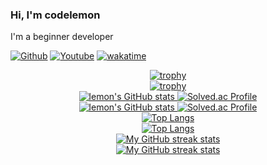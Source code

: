 ### Hi, I'm codelemon
I'm a beginner developer

[![Github](https://img.shields.io/github/followers/codelemon18?label=Follow&style=social)](https://github.com/codelemon18) [![Youtube](https://img.shields.io/youtube/channel/subscribers/UCuq7jVzBdhTLwCVwJyfOQ_Q)](https://www.youtube.com/@code.lemon18) [![wakatime](https://wakatime.com/badge/user/9a5f4d45-fff8-470f-813d-15945f5aee6c.svg)](https://wakatime.com/@9a5f4d45-fff8-470f-813d-15945f5aee6c)


<div align="center">
  <a href="https://github.com/codelemon18#gh-light-mode-only">
    <img
       src="https://trophygh.kolioaris.xyz/?username=codelemon18&theme=light&no-frame=true"
       alt="trophy"
     />
  </a>
</div>
<div align="center">
  <a href="https://github.com/codelemon18#gh-dark-mode-only">
    <img
       src="https://trophygh.kolioaris.xyz/?username=codelemon18&theme=onedark&no-frame=true"
       alt="trophy"
     />
  </a>
</div>

<div align="center">
  <a href="https://github.com/codelemon18#gh-light-mode-only">
    <img
       src="https://github-readme-stats-tawny-eta-38.vercel.app/api/wakatime?username=codelemon18&layout=compact&theme=light&hide_border=true&show_icons=true"
       alt="lemon's GitHub stats"
     />
    <img
      src="http://mazassumnida.wtf/api/generate_badge?boj=bgchoi"
      alt="Solved.ac Profile"
    />
  </a>
</div>
<div align="center">
  <a href="https://github.com/codelemon18#gh-dark-mode-only">
    <img
       src="https://github-readme-stats-tawny-eta-38.vercel.app/api/wakatime?username=codelemon18&layout=compact&theme=dark&hide_border=true&show_icons=true"
       alt="lemon's GitHub stats"
     />
    <img
      src="http://mazassumnida.wtf/api/generate_badge?boj=bgchoi"
      alt="Solved.ac Profile"
    />
  </a>
</div>

<div align="center">
  <a href="https://github.com/codelemon18#gh-light-mode-only">
    <img
      src="https://github-readme-stats-tawny-eta-38.vercel.app/api/top-langs/?username=codelemon18&layout=compact&theme=light&hide_border=true"
      alt="Top Langs"
    />
  </a>
</div>

<div align="center">
  <a href="https://github.com/codelemon18#gh-dark-mode-only">
    <img
      src="https://github-readme-stats-tawny-eta-38.vercel.app/api/top-langs/?username=codelemon18&layout=compact&theme=dark&hide_border=true"
      alt="Top Langs"
    />
  </a>
</div>

<!-- Streak stats (Light mode) -->
<div align="center">
  <a href="https://github.com/codelemon18#gh-light-mode-only">
    <img
       src="https://github-readme-streak-stats-phi-opal.vercel.app/?user=codelemon18&locale=en&type=svg&hide_border=true&fire=2d77dc&ring=2d77dc&currStreakLabel=000000&disable_animations=true"
       alt="My GitHub streak stats"
     />
  </a>
</div>


<!-- Streak stats (Dark mode) -->
<div align="center">
  <a href="https://github.com/codelemon18#gh-dark-mode-only">
    <img
       src="https://github-readme-streak-stats-phi-opal.vercel.app/?user=codelemon18&background=0d1117&currStreakNum=ffffff&sideNums=ffffff&currStreakLabel=ffffff&sideLabels=ffffff&dates=ffffff&fire=2d77dc&ring=2d77dc&locale=en&type=svg&hide_border=true&disable_animations=true"
       alt="My GitHub streak stats"
     />
  </a>
</div>
